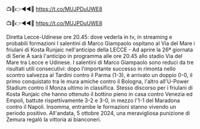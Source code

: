 📺📱👉◄◄🔴 https://t.co/MUJPDuUWE8

📺📱👉◄◄🔴 https://t.co/MUJPDuUWE8

Diretta Lecce-Udinese ore 20.45: dove vederla in tv, in streaming e probabili formazioni
I salentini di Marco Giampaolo ospitano al Via del Mare i friulani di Kosta Runjaic nell'anticipo della
LECCE - Ad aprire la 26ª giornata di Serie A sarà l'anticipo in programma alle ore 20.45 allo stadio Via del Mare tra Lecce e Udinese. I salentini di Marco Giampaolo sono reduci da tre risultati utili consecutivi: dopo l'importante successo in rimonta nello scontro salvezza al Tardini contro il Parma (1-3), è arrivato un doppio 0-0, il primo conquistato tra le mura amiche contro il Bologna, l'altro all'U-Power Stadium contro il Monza ultimo in classifica. Stesso discorso per i friulani di Kosta Runjaic che hanno ottenuto il bottino pieno in casa contro Venezia ed Empoli, battute rispettivamente 3-2 e 3-0, in mezzo l'1-1 del Maradona contro il Napoli. Insomma, entrambe le formazioni stanno vivendo un periodo positivo. All'andata, 5 ottobre 2024, una meravigliosa punizione di Zemura regalò la vittoria ai bianconeri.  
